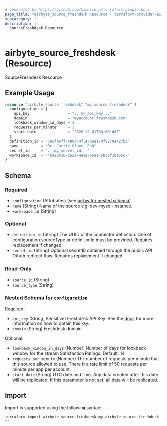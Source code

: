 ```yaml
---
# generated by https://github.com/hashicorp/terraform-plugin-docs
page_title: "airbyte_source_freshdesk Resource - terraform-provider-airbyte"
subcategory: ""
description: |-
  SourceFreshdesk Resource
---
```


# airbyte_source_freshdesk (Resource)

SourceFreshdesk Resource

## Example Usage

```terraform
resource "airbyte_source_freshdesk" "my_source_freshdesk" {
  configuration = {
    api_key                 = "...my_api_key..."
    domain                  = "myaccount.freshdesk.com"
    lookback_window_in_days = 3
    requests_per_minute     = 3
    start_date              = "2020-12-01T00:00:00Z"
  }
  definition_id = "68cfaeff-480d-4f14-bee1-0f8279e427b2"
  name          = "Dr. Curtis Glover PhD"
  secret_id     = "...my_secret_id..."
  workspace_id  = "4b428b10-c62a-4eea-b6a1-6bc0f1be5567"
}
```

<!-- schema generated by tfplugindocs -->
## Schema

### Required

- `configuration` (Attributes) (see [below for nested schema](#nestedatt--configuration))
- `name` (String) Name of the source e.g. dev-mysql-instance.
- `workspace_id` (String)

### Optional

- `definition_id` (String) The UUID of the connector definition. One of configuration.sourceType or definitionId must be provided. Requires replacement if changed.
- `secret_id` (String) Optional secretID obtained through the public API OAuth redirect flow. Requires replacement if changed.

### Read-Only

- `source_id` (String)
- `source_type` (String)

<a id="nestedatt--configuration"></a>
### Nested Schema for `configuration`

Required:

- `api_key` (String, Sensitive) Freshdesk API Key. See the <a href="https://docs.airbyte.com/integrations/sources/freshdesk">docs</a> for more information on how to obtain this key.
- `domain` (String) Freshdesk domain

Optional:

- `lookback_window_in_days` (Number) Number of days for lookback window for the stream Satisfaction Ratings. Default: 14
- `requests_per_minute` (Number) The number of requests per minute that this source allowed to use. There is a rate limit of 50 requests per minute per app per account.
- `start_date` (String) UTC date and time. Any data created after this date will be replicated. If this parameter is not set, all data will be replicated.

## Import

Import is supported using the following syntax:

```shell
terraform import airbyte_source_freshdesk.my_airbyte_source_freshdesk ""
```

